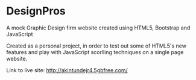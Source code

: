 # DesignPros
A mock Graphic Design firm website created using HTML5, Bootstrap and JavaScript


Created as a personal project, in order to test out some of HTML5's new features and play with JavaScript scorlling techniques on a single page website. 

Link to live site:  http://akintundejr4.5gbfree.com/
